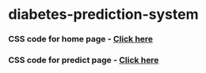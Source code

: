 # diabetes-prediction-system

### CSS code for home page - [Click here](https://github.com/morgencoder/diabetes-prediction-system/blob/main/homePageCss)
### CSS code for predict page - [Click here](https://github.com/morgencoder/diabetes-prediction-system/blob/main/predictPageCss)
